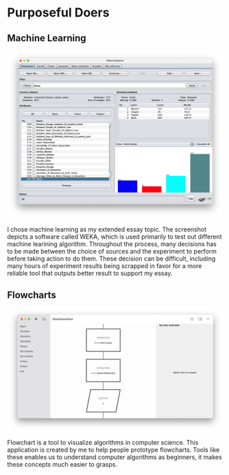 # Purposeful Doers

## Machine Learning

![WEKA Screenshot](../images/weka.png)

I chose machine learning as my extended essay topic. The screenshot depicts a software called WEKA, which is used primarily to test out different machine learining algorithm. Throughout the process, many decisions has to be made between the choice of sources and the experiment to perform before taking action to do them. These decision can be difficult, including many hours of experiment results being scrapped in favor for a more reliable tool that outputs better result to support my essay.

## Flowcharts

![fpcode Screenshot](../images/fpcode.png)

Flowchart is a tool to visualize algorithms in computer science. This application is created by me to help people prototype flowcharts. Tools like these enables us to understand computer algorithms as beginners, it makes these concepts much easier to grasps.
